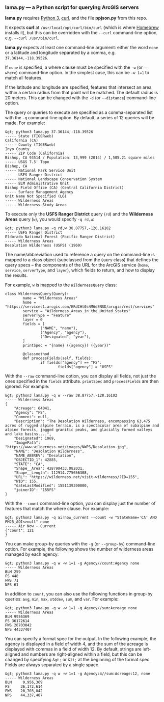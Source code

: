 ### lama.py &mdash; a Python script for querying ArcGIS servers

**lama.py** requires [Python 3](https://www.python.org/),
[curl](https://curl.se/), and the file **ppjson.py** from this repo.

It expects **curl** at `/usr/local/opt/curl/bin/curl`
(which is where [Homebrew](https://brew.sh/) installs it),
but this can be overridden with the `--curl` command-line option,
e.g. `--curl /usr/bin/curl`.

**lama.py** expects at least one command-line argument: either the word `none` or
a latitude and longitude separated by a comma, e.g. `37.36144,-118.39526`.

If `none` is specified, a where clause must be specified with the `-w` (or `--where`)
command-line option. In the simplest case, this can be `-w 1=1` to match all features.

If the latitude and longitude are specified, features that intersect an area within
a certain radius from that point will be matched. The default radius is 20 meters.
This can be changed with the `-d` (or `--distance`) command-line option.

The query or queries to execute are specified as a comma-separated list with the `-q`
command-line option. By default, a series of 12 queries will be made. For example:

```
&gt; python3 lama.py 37.36144,-118.39526
----- State (TIGERweb)
California (CA)
----- County (TIGERweb)
Inyo County
----- ZIP Code (California)
Bishop, CA 93514 / Population: 13,999 (2014) / 1,505.21 square miles
----- USGS 7.5' Topo
Bishop, CA
----- National Park Service Unit
----- USFS Ranger District
----- National Landscape Conservation System
----- BLM Administrative Unit
Bishop Field Office (CA) (Central California District)
----- Surface Management Agency
Unit Name Not Specified (LG)
----- Wilderness Areas
----- Wilderness Study Areas
```

To execute only the **USFS Ranger District** query (`rd`) and the **Wilderness Areas** query (`w`),
you would specify `-q rd,w`:

```
&gt; python3 lama.py -q rd,w 38.87757,-120.16102
----- USFS Ranger District
Eldorado National Forest (Pacific Ranger District)
----- Wilderness Areas
Desolation Wilderness (USFS) (1969)
```

The name/abbreviation used to reference a query on the command-line is mapped to a class
object (subclassed from the `Query` class) that defines the query specs &ndash; the components
of the URL for the ArcGIS service (`home`, `service`, `serverType`, and `layer`), which fields
to return, and how to display the results.

For example, `w` is mapped to the `WildernessQuery` class:

```
class WildernessQuery(Query):
        name = "Wilderness Areas"
        home = "https://services1.arcgis.com/ERdCHt0sNM6dENSD/arcgis/rest/services"
        service = "Wilderness_Areas_in_the_United_States"
        serverType = "Feature"
        layer = 0
        fields = [
                ("NAME", "name"),
                ("Agency", "agency"),
                ("Designated", "year"),
        ]
        printSpec = "{name} ({agency}) ({year})"

        @classmethod
        def processFields(self, fields):
                if fields["agency"] == "FS":
                        fields["agency"] = "USFS"
```

With the `--raw` command-line option, you can display all fields, not just the ones specified
in the `fields` attribute. `printSpec` and `processFields` are then ignored. For example:

```
&gt; python3 lama.py -q w --raw 38.87757,-120.16102
----- Wilderness Areas
{
	"Acreage": 64041,
	"Agency": "FS",
	"Comment": null,
	"Description": "The Desolation Wilderness, encompassing 63,475 acres of rugged alpine terrain, is a spectacular area of subalpine and alpine forests, jagged granitic peaks, and glacially formed valleys and lake basins....",
	"Designated": 1969,
	"ImagePath": "https://www.wilderness.net/images/NWPS/Desolation.jpg",
	"NAME": "Desolation Wilderness",
	"NAME_ABBREV": "Desolation",
	"OBJECTID_1": 42885,
	"STATE": "CA",
	"Shape__Area": 428790433.082031,
	"Shape__Length": 112914.775656308,
	"URL": "https://wilderness.net/visit-wilderness/?ID=155",
	"WID": 155,
	"dateLastModified": 1551139200000,
	"joinerID": "155FS"
}
```

With the `--count` command-line option, you can display just the number of features that
match the where clause. For example:

```
&gt; python3 lama.py -q airnow_current --count -w "StateName='CA' AND PM25_AQI<>null" none
----- Air Now - Current
{"count": 121
}
```

You can make group-by queries with the `-g` (or `--group-by`) command-line option.
For example, the following shows the number of wilderness areas managed by each agency:

```
&gt; python3 lama.py -q w -w 1=1 -g Agency//count:Agency none
----- Wilderness Areas
BLM 259
FS 448
FWS 71
NPS 61
```

In addition to `count`, you can also use the following functions in group-by queries:
`avg`, `min`, `max`, `stddev`, `sum`, and `var`. For example:

```
&gt; python3 lama.py -q w -w 1=1 -g Agency//sum:Acreage none
----- Wilderness Areas
BLM 9956369
FS 36172614
FWS 20703042
NPS 44337407
```

You can specify a format spec for the output. In the following example, the agency is displayed
in a field of width 4, and the sum of the acreage is displayed with commas in a field of width 12.
By default, strings are left-aligned and numbers are right-aligned within a field, but this can
be changed by specifying `&gt;` or `&lt;` at the beginning of the format spec. Fields are
always separated by a single space.

```
&gt; python3 lama.py -q w -w 1=1 -g Agency:4//sum:Acreage:12, none
----- Wilderness Areas
BLM     9,956,369
FS     36,172,614
FWS    20,703,042
NPS    44,337,407
```
